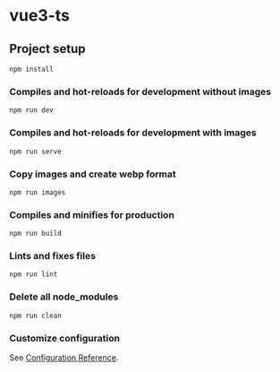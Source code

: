 # vue3-ts

## Project setup
```
npm install
```

### Compiles and hot-reloads for development without images
```
npm run dev
```

### Compiles and hot-reloads for development with images
```
npm run serve
```

### Copy images and create webp format
```
npm run images
```

### Compiles and minifies for production
```
npm run build
```

### Lints and fixes files
```
npm run lint
```

### Delete all node_modules
```
npm run clean
```

### Customize configuration
See [Configuration Reference](https://cli.vuejs.org/config/).
